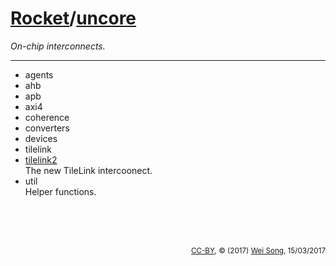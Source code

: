 [Rocket](Readme.md)/[uncore](https://github.com/freechipsproject/rocket-chip/tree/master/src/main/scala/uncore)
========================
*On-chip interconnects.*

**********************

+ agents
+ ahb
+ apb
+ axi4
+ coherence
+ converters
+ devices
+ tilelink
+ [tilelink2](uncore/tilelink2.md)<br>
  The new TileLink intercoonect.
+ util<br>
  Helper functions.


<br><br><br><p align="right"><sub>[CC-BY](https://creativecommons.org/licenses/by/3.0/), &copy; (2017) [Wei Song](mailto:wsong83@gmail.com), 15/03/2017</sub></p>

